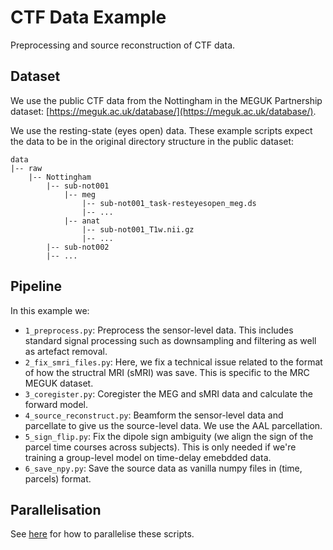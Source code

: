 # CTF Data Example

Preprocessing and source reconstruction of CTF data.

## Dataset

We use the public CTF data from the Nottingham in the MEGUK Partnership dataset: [https://meguk.ac.uk/database/](https://meguk.ac.uk/database/).

We use the resting-state (eyes open) data. These example scripts expect the data to be in the original directory structure in the public dataset:

```
data
|-- raw
    |-- Nottingham
        |-- sub-not001
            |-- meg
                |-- sub-not001_task-resteyesopen_meg.ds
                |-- ...
            |-- anat
                |-- sub-not001_T1w.nii.gz
                |-- ...
        |-- sub-not002
        |-- ...
```

## Pipeline

In this example we:

- `1_preprocess.py`: Preprocess the sensor-level data. This includes standard signal processing such as downsampling and filtering as well as artefact removal.
- `2_fix_smri_files.py`: Here, we fix a technical issue related to the format of how the structral MRI (sMRI) was save. This is specific to the MRC MEGUK dataset.
- `3_coregister.py`: Coregister the MEG and sMRI data and calculate the forward model.
- `4_source_reconstruct.py`: Beamform the sensor-level data and parcellate to give us the source-level data. We use the AAL parcellation.
- `5_sign_flip.py`: Fix the dipole sign ambiguity (we align the sign of the parcel time courses across subjects). This is only needed if we're training a group-level model on time-delay emebdded data.
- `6_save_npy.py`: Save the source data as vanilla numpy files in (time, parcels) format.

## Parallelisation

See [here](https://github.com/OHBA-analysis/osl/tree/main/examples/parallelisation) for how to parallelise these scripts.
